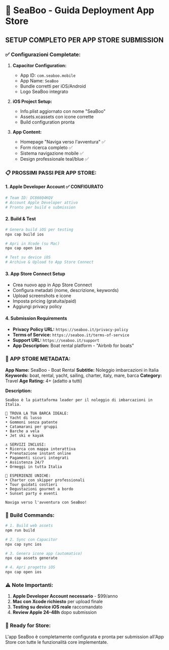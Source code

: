 # 🚀 SeaBoo - Guida Deployment App Store

## **SETUP COMPLETO PER APP STORE SUBMISSION**

### ✅ **Configurazioni Completate:**

1. **Capacitor Configuration:**
   - App ID: `com.seaboo.mobile` 
   - App Name: `SeaBoo`
   - Bundle corretti per iOS/Android
   - Logo SeaBoo integrato

2. **iOS Project Setup:**
   - Info.plist aggiornato con nome "SeaBoo"
   - Assets.xcassets con icone corrette
   - Build configuration pronta

3. **App Content:**
   - Homepage "Naviga verso l'avventura" ✅
   - Form ricerca completo ✅
   - Sistema navigazione mobile ✅
   - Design professionale teal/blue ✅

### 📋 **PROSSIMI PASSI PER APP STORE:**

#### **1. Apple Developer Account** ✅ **CONFIGURATO**
```bash
# Team ID: DC866Q4KQV
# Account Apple Developer attivo
# Pronto per build e submission
```

#### **2. Build & Test**
```bash
# Genera build iOS per testing
npx cap build ios

# Apri in Xcode (su Mac)
npx cap open ios

# Test su device iOS
# Archive & Upload to App Store Connect
```

#### **3. App Store Connect Setup**
- Crea nuovo app in App Store Connect
- Configura metadati (nome, descrizione, keywords)
- Upload screenshots e icone
- Imposta pricing (gratuita/paid)
- Aggiungi privacy policy

#### **4. Submission Requirements**
- **Privacy Policy URL:** `https://seaboo.it/privacy-policy`
- **Terms of Service:** `https://seaboo.it/terms-of-service`
- **Support URL:** `https://seaboo.it/support`
- **App Description:** Boat rental platform - "Airbnb for boats"

### 🎯 **APP STORE METADATA:**

**App Name:** SeaBoo - Boat Rental
**Subtitle:** Noleggio imbarcazioni in Italia
**Keywords:** boat, rental, yacht, sailing, charter, italy, mare, barca
**Category:** Travel
**Age Rating:** 4+ (adatto a tutti)

**Description:**
```
SeaBoo è la piattaforma leader per il noleggio di imbarcazioni in Italia.

🚤 TROVA LA TUA BARCA IDEALE:
• Yacht di lusso
• Gommoni senza patente  
• Catamarani per gruppi
• Barche a vela
• Jet ski e kayak

⚓ SERVIZI INCLUSI:
• Ricerca con mappa interattiva
• Prenotazione instant online
• Pagamenti sicuri integrati
• Assistenza 24/7
• Ormeggi in tutta Italia

🌊 ESPERIENZE UNICHE:
• Charter con skipper professionali
• Tour guidati costieri
• Degustazioni gourmet a bordo
• Sunset party e eventi

Naviga verso l'avventura con SeaBoo!
```

### 🔧 **Build Commands:**
```bash
# 1. Build web assets
npm run build

# 2. Sync con Capacitor
npx cap sync ios

# 3. Genera icone app (automatico)
npx cap assets generate

# 4. Apri progetto iOS
npx cap open ios
```

### ⚠️ **Note Importanti:**

1. **Apple Developer Account necessario** - $99/anno
2. **Mac con Xcode richiesto** per upload finale
3. **Testing su device iOS reale** raccomandato
4. **Review Apple 24-48h** dopo submission

### 📱 **Ready for Store:**
L'app SeaBoo è completamente configurata e pronta per submission all'App Store con tutte le funzionalità core implementate.